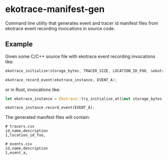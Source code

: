 # ekotrace-manifest-gen

Command line utility that generates event and tracer id manifest files from
ekotrace event recording invocations in source code.

## Example

Given some C/C++ source file with ekotrace event recording invocations like:

```c
ekotrace_initialize(storage_bytes, TRACER_SIZE, LOCATION_ID_FOO, &ekotrace_instance);

ekotrace_record_event(ekotrace_instance, EVENT_A);
```

or in Rust, invocations like:

```rust
let ekotrace_instance = Ekotrace::try_initialize_at(&mut storage_bytes, LOCATION_ID_FOO)?;

ekotrace_instance.record_event(EVENT_A);
```

The generated manifest files will contain:

```csv
# tracers.csv
id,name,description
1,location_id_foo,
```

```csv
# events.csv
id,name,description
1,event_a,
```
